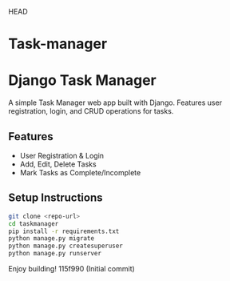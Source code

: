  HEAD
# Task-manager

# Django Task Manager

A simple Task Manager web app built with Django. Features user registration, login, and CRUD operations for tasks.

## Features
- User Registration & Login
- Add, Edit, Delete Tasks
- Mark Tasks as Complete/Incomplete

## Setup Instructions

```bash
git clone <repo-url>
cd taskmanager
pip install -r requirements.txt
python manage.py migrate
python manage.py createsuperuser
python manage.py runserver
```

Enjoy building!
 115f990 (Initial commit)

